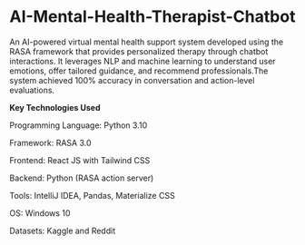 # AI-Mental-Health-Therapist-Chatbot
An AI-powered virtual mental health support system developed using the RASA framework that provides personalized therapy through chatbot interactions. It leverages NLP and machine learning to understand user emotions, offer tailored guidance, and recommend professionals.The system achieved 100% accuracy in conversation and action-level evaluations.

**Key Technologies Used**

Programming Language: Python 3.10

Framework: RASA 3.0

Frontend: React JS with Tailwind CSS

Backend: Python (RASA action server)

Tools: IntelliJ IDEA, Pandas, Materialize CSS

OS: Windows 10

Datasets: Kaggle and Reddit
